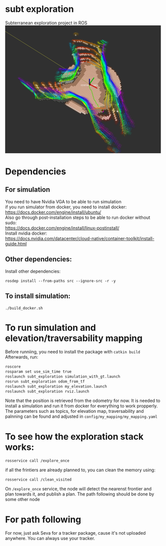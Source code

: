 # subt exploration
Subterranean exploration project in ROS
![logo](https://github.com/graphSLAM-thesis-cvut/subt_exploration/blob/main/media/logo.jpg)
# Dependencies
## For simulation
You need to have Nvidia VGA to be able to run simulation <br> 
if you run simulator from docker, you need to install docker: <br>
https://docs.docker.com/engine/install/ubuntu/ <br>
Also go through post-installation steps to be able to run docker without sudo: <br>
https://docs.docker.com/engine/install/linux-postinstall/ <br>
Install nvidia docker: <br>
https://docs.nvidia.com/datacenter/cloud-native/container-toolkit/install-guide.html

## Other dependencies:
Install other dependencies:
```
rosdep install --from-paths src --ignore-src -r -y
```

## To install simulation:
```
./build_docker.sh
```

# To run simulation and elevation/traversability mapping
Before runniing, you need to install the package with `catkin build` <br/>
Afterwards, run:
```
roscore
rosparam set use_sim_time true
roslaunch subt_exploration simulation_with_gt.launch
rosrun subt_exploration odom_from_tf
roslaunch subt_exploration my_elevation.launch
roslaunch subt_exploration rviz.launch
```
Note that the position is retrieved from the odometry for now. It is needed to install a simulation and run it from docker for everything to work propperly. <br/>
The parameters such as topics, for elevation map, traversability and palnning can be found and adjusted in `config/my_mapping/my_mapping.yaml`

# To see how the exploration stack works:
```
rosservice call /explore_once
```
if all the frintiers are already planned to, you can clean the memory using:
```
rosservice call /clean_visited
```
On `/explore_once` service, the node will detect the nearenst frontier and plan towards it, and publish a plan. The path following should be done by some other node

# For path following
For now, just ask Seva for a tracker package, cause it's not uploaded anywhere. You can always use your tracker.
